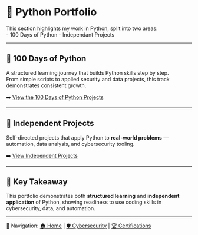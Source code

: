 # 🧰 **Python Portfolio**

This section highlights my work in Python, split into two areas:  
    - 100 Days of Python
    - Independant Projects

---

## 🐍 100 Days of Python
A structured learning journey that builds Python skills step by step.  
From simple scripts to applied security and data projects, this track demonstrates consistent growth.  

➡️ [View the 100 Days of Python Projects](100-days/index.md)  

---

## 🔬 Independent Projects
Self-directed projects that apply Python to **real-world problems** — automation, data analysis, and cybersecurity tooling.  

➡️ [View Independent Projects](projects/index.md)  

---

## 📌 Key Takeaway
This portfolio demonstrates both **structured learning** and **independent application** of Python, showing readiness to use coding skills in cybersecurity, data, and automation.

---

🔗 Navigation: [🏠 Home](../index.md) | [🛡️ Cybersecurity](../cybersecurity/index.md) | [🏆 Certifications](../certifications.md)
